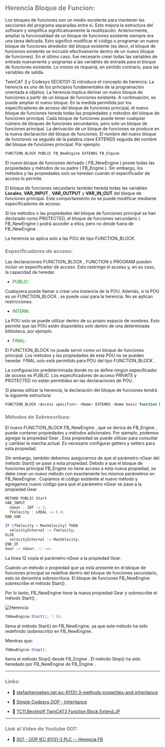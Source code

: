 ## <span style="color:grey">Herencia Bloque de Funcion:</span>
Los bloques de funciones son un medio excelente para mantener las secciones del programa separadas entre sí. Esto mejora la estructura del software y simplifica significativamente la reutilización. Anteriormente, ampliar la funcionalidad de un bloque de funciones existente siempre era una tarea delicada. Esto significó modificar el código o programar un nuevo bloque de funciones alrededor del bloque existente (es decir, el bloque de funciones existente se incrustó efectivamente dentro de un nuevo bloque de funciones). En el último caso, fue necesario crear todas las variables de entrada nuevamente y asignarlas a las variables de entrada para el bloque de funciones existente. Lo mismo se requería, en sentido contrario, para las variables de salida.

TwinCAT 3 y Codesys (IEC61131-3) introduce el concepto de herencia. La herencia es uno de los principios fundamentales de la programación orientada a objetos. La herencia implica derivar un nuevo bloque de funciones a partir de un bloque de funciones existente. A continuación, se puede ampliar el nuevo bloque. En la medida permitida por los especificadores de acceso del bloque de funciones principal, el nuevo bloque de funciones hereda todas las propiedades y métodos del bloque de funciones principal. Cada bloque de funciones puede tener cualquier número de bloques de funciones secundarios, pero solo un bloque de funciones principal. La derivación de un bloque de funciones se produce en la nueva declaración del bloque de funciones. El nombre del nuevo bloque de funciones va seguido de la palabra clave EXTENDS seguida del nombre del bloque de funciones principal. Por ejemplo:

```javascript
FUNCTION_BLOCK PUBLIC FB_NewEngine EXTENDS FB_Engine
```
El nuevo bloque de funciones derivado ( FB_NewEngine ) posee todas las propiedades y métodos de su padre ( FB_Engine ). Sin embargo, los métodos y las propiedades solo se heredan cuando el especificador de acceso lo permite.

El bloque de funciones secundario también hereda todas las variables **Locales**, **VAR_INPUT** , **VAR_OUTPUT** y **VAR_IN_OUT** del bloque de funciones principal. Este comportamiento no se puede modificar mediante especificadores de acceso.

Si los métodos o las propiedades del bloque de funciones principal se han declarado como PROTECTED, el bloque de funciones secundario ( FB_NewEngine ) podrá acceder a ellos, pero no desde fuera de FB_NewEngine .

La herencia se aplica solo a las POU de tipo FUNCTION_BLOCK.

### <span style="color:grey">Especificadores de acceso:</span>
Las declaraciones FUNCTION_BLOCK , FUNCTION o PROGRAM pueden incluir un especificador de acceso. Esto restringe el acceso y, en su caso, la capacidad de heredar.

- <span style="color:green">PUBLIC:</span>

Cualquiera puede llamar o crear una instancia de la POU. Además, si la POU es un FUNCTION_BLOCK , se puede usar para la herencia. No se aplican restricciones.

- <span style="color:green">INTERN:</span>

La POU solo se puede utilizar dentro de su propio espacio de nombres. Esto permite que las POU estén disponibles solo dentro de una determinada biblioteca, por ejemplo.

- <span style="color:green">FINAL:</span>

El FUNCTION_BLOCK no puede servir como un bloque de funciones principal. Los métodos y las propiedades de esta POU no se pueden heredar. FINAL solo está permitido para POU del tipo FUNCTION_BLOCK .

La configuración predeterminada donde no se define ningún especificador de acceso es PUBLIC. Los especificadores de acceso PRIVATE y PROTECTED no están permitidos en las declaraciones de POU.

Si planea utilizar la herencia, la declaración del bloque de funciones tendrá la siguiente estructura:

```javascript
FUNCTION_BLOCK <Access specifier> <Name> EXTENDS <Name basic function block>
```
### <span style="color:grey">Métodos de Sobrescritura:</span>
El nuevo FUNCTION_BLOCK FB_NewEngine , que se deriva de FB_Engine , puede contener propiedades y métodos adicionales. Por ejemplo, podemos agregar la propiedad Gear . Esta propiedad se puede utilizar para consultar y cambiar la marcha actual. Es necesario configurar getters y setters para esta propiedad.

Sin embargo, también debemos asegurarnos de que el parámetro nGear del método Start() se pase a esta propiedad. Debido a que el bloque de funciones principal FB_Engine no tiene acceso a esta nueva propiedad, se debe crear un nuevo método con exactamente los mismos parámetros en FB_NewEngine . Copiamos el código existente al nuevo método y agregamos nuevo código para que el parámetro nGear se pase a la propiedad Gear .

```javascript
METHOD PUBLIC Start
VAR_INPUT
  nGear : INT := 2;
  fVelocity : LREAL := 8.0;
END_VAR 
  
IF (fVelocity < MaxVelocity) THEN
  velocityInternal := fVelocity;
ELSE
  velocityInternal := MaxVelocity;
END_IF
Gear := nGear; // new
```
La línea 12 copia el parámetro nGear a la propiedad Gear.

Cuando un método o propiedad que ya está presente en el bloque de funciones principal se redefine dentro del bloque de funciones secundario, esto se denomina sobrescritura. El bloque de funciones FB_NewEngine sobrescribe el método Start() .

Por lo tanto, FB_NewEngine tiene la nueva propiedad Gear y sobrescribe el método Start() .

![Herencia](.../imagenes/herencia.PNG)

```javascript
fbNewEngine.Start(1, 7.5);
```
llama al método Start() en FB_NewEngine, ya que este método ha sido redefinido (sobrescrito) en FB_NewEngine .

Mientras que:

```javascript
fbNewEngine.Stop();
```
llama al método Stop() desde FB_Engine . El método Stop() ha sido heredado por FB_NewEngine de FB_Engine .

***
### <span style="color:grey">Links:</span>

- 🔗 [stefanhenneken.net,iec-61131-3-methods-properties-and-inheritance](https://stefanhenneken.net/2017/04/23/iec-61131-3-methods-properties-and-inheritance/)

- 🔗 [Simple Codesys OOP - Inheritance](https://www.youtube.com/watch?v=ehwCe9C4gWQ)

- 🔗 [TC11.Beckhoff TwinCAT3 Function Block Extend.JP](https://www.youtube.com/watch?v=rz-a5iM3-uM)

***
### <span style="color:grey">Link al Video de Youtube 007:</span>
- 🔗 [007 - OOP IEC 61131-3 PLC -- Herencia FB](https://youtu.be/-twPN0jTrKA)